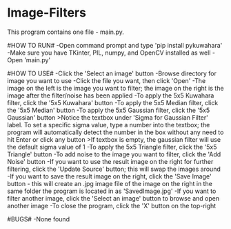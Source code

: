 # Image-Filters

This program contains one file - main.py.

#HOW TO RUN#
-Open command prompt and type 'pip install pykuwahara'
-Make sure you have TKinter, PIL, numpy, and OpenCV installed as well
-Open 'main.py'

#HOW TO USE#
-Click the 'Select an image' button
-Browse directory for image you want to use
-Click the file you want, then click 'Open'
-The image on the left is the image you want to filter; the image on the right is the image after the
filter/noise has been applied
-To apply the 5x5 Kuwahara filter, click the '5x5 Kuwahara' button
-To apply the 5x5 Median filter, click the '5x5 Median' button
-To apply the 5x5 Gaussian filter, click the '5x5 Gaussian' button
	>Notice the textbox under 'Sigma for Gaussian Filter' label. To set a specific sigma value,
	type a number into the textbox; the program will automatically detect the number in the box
	without any need to hit Enter or click any button
	>If textbox is empty, the gaussian filter will use the default sigma value of 1
-To apply the 5x5 Triangle filter, click the '5x5 Triangle' button
-To add noise to the image you want to filter, click the 'Add Noise' button
-If you want to use the result image on the right for further filtering, click the 'Update Source'
button; this will swap the images around
-If you want to save the result image on the right, click the 'Save Image' button - this will create
an .jpg image file of the image on the right in the same folder the program is located in as 
'SavedImage.jpg'
-If you want to filter another image, click the 'Select an image' button to browse and open another 
image
-To close the program, click the 'X' button on the top-right

#BUGS#
-None found
